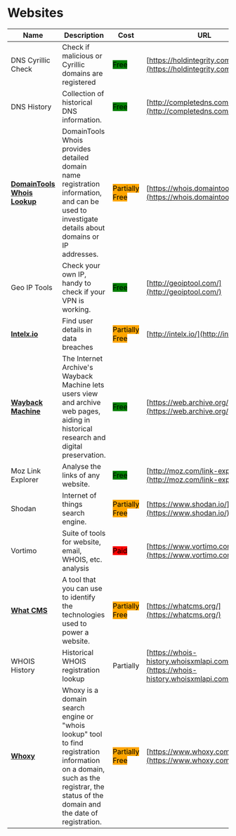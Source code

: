 # Websites

| Name | Description | Cost | URL |
| --- | --- | --- | --- |
| DNS Cyrillic Check | Check if malicious or Cyrillic domains are registered | <mark style="background-color:green;">Free</mark> | [https://holdintegrity.com/checker](https://holdintegrity.com/checker) |
| DNS History | Collection of historical DNS information. | <mark style="background-color:green;">Free</mark> | [http://completedns.com/](http://completedns.com/) |
| [**DomainTools Whois Lookup**](../../tools/domaintools-whois-lookup/README.md) | DomainTools Whois provides detailed domain name registration information, and can be used to investigate details about domains or IP addresses. | <mark style="background-color:orange;">Partially Free</mark> | [https://whois.domaintools.com/](https://whois.domaintools.com/) |
| Geo IP Tools | Check your own IP, handy to check if your VPN is working. | <mark style="background-color:green;">Free</mark> | [http://geoiptool.com/](http://geoiptool.com/) |
| [**Intelx.io**](../../tools/intelx.io/README.md) | Find user details in data breaches | <mark style="background-color:orange;">Partially Free</mark> | [http://intelx.io/](http://intelx.io/) |
| [**Wayback Machine**](../../tools/internet-archive/README.md) | The Internet Archive's Wayback Machine lets users view and archive web pages, aiding in historical research and digital preservation. | <mark style="background-color:green;">Free</mark> | [https://web.archive.org/](https://web.archive.org/) |
| Moz Link Explorer | Analyse the links of any website. | <mark style="background-color:green;">Free</mark> | [http://moz.com/link-explorer](http://moz.com/link-explorer) |
| Shodan | Internet of things search engine. | <mark style="background-color:orange;">Partially Free</mark> | [https://www.shodan.io/](https://www.shodan.io/) |
| Vortimo | Suite of tools for website, email, WHOIS, etc. analysis | <mark style="background-color:red;">Paid</mark> | [https://www.vortimo.com/](https://www.vortimo.com/) |
| [**What CMS**](../../tools/what-cms/README.md) | A tool that you can use to identify the technologies used to power a website. | <mark style="background-color:orange;">Partially Free</mark> | [https://whatcms.org/](https://whatcms.org/) |
| WHOIS History | Historical WHOIS registration lookup | Partially | [https://whois-history.whoisxmlapi.com/](https://whois-history.whoisxmlapi.com/) |
| [**Whoxy**](../../tools/whoxy/README.md) | Whoxy is a domain search engine or "whois lookup" tool to find registration information on a domain, such as the registrar, the status of the domain and the date of registration. | <mark style="background-color:orange;">Partially Free</mark> | [https://www.whoxy.com/](https://www.whoxy.com/) |